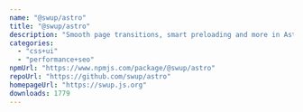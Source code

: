 ```yaml
---
name: "@swup/astro"
title: "@swup/astro"
description: "Smooth page transitions, smart preloading and more in Astro"
categories:
  - "css+ui"
  - "performance+seo"
npmUrl: "https://www.npmjs.com/package/@swup/astro"
repoUrl: "https://github.com/swup/astro"
homepageUrl: "https://swup.js.org"
downloads: 1779
---
```

